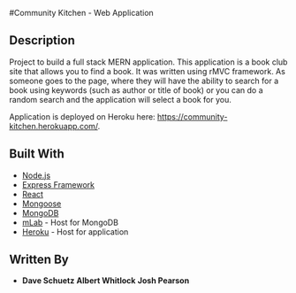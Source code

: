 #Community Kitchen - Web Application

## Description

Project to build a full stack MERN application. This application is a book club site that allows you to find a book. It was written using rMVC framework. As someone goes to the page, where they will have the ability to search for a book using keywords (such as author or title of book) or you can do a random search and the application will select a book for you.

Application is deployed on Heroku here: https://community-kitchen.herokuapp.com/.

## Built With

- [Node.js](https://nodejs.org/en/)
- [Express Framework](https://expressjs.com/)
- [React](https://reactjs.org/)
- [Mongoose](http://mongoosejs.com/)
- [MongoDB](https://www.mongodb.com/)
- [mLab](https://mlab.com/) - Host for MongoDB
- [Heroku](https://www.heroku.com/) - Host for application

## Written By

- **Dave Schuetz** **Albert Whitlock** **Josh Pearson**

